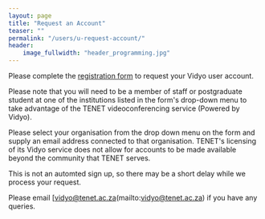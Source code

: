 ```yaml
---
layout: page
title: "Request an Account"
teaser: ""
permalink: "/users/u-request-account/"
header:
    image_fullwidth: "header_programming.jpg"
---
```


Please complete the [registration form](https://docs.google.com/forms/d/e/1FAIpQLScZedILbn96mXUZXlm6A5A_tKRkUWJQAL1vrfC1uwhBhn1P5A/viewform)
to request your Vidyo user account.

Please note that you will need to be a member of staff or postgraduate student at one of the institutions listed in the 
form's drop-down menu to take advantage of the TENET videoconferencing service (Powered by Vidyo).

Please select your organisation from the drop down menu on the form and supply an email address connected 
to that organisation. TENET's licensing of its Vidyo service does not allow for accounts to be made available 
beyond the community that TENET serves.

This is not an automted sign up, so there may be a short delay while we process your request.

Please email [vidyo@tenet.ac.za(mailto:vidyo@tenet.ac.za) if you have any queries.


